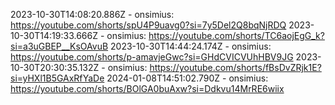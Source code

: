2023-10-30T14:08:20.886Z - onsimius: https://youtube.com/shorts/spU4P9uavg0?si=7y5Del2Q8bqNjRDQ
2023-10-30T14:19:33.666Z - onsimius: https://youtube.com/shorts/TC6aojEgG_k?si=a3uGBEP__KsOAvuB
2023-10-30T14:44:24.174Z - onsimius: https://youtube.com/shorts/p-amavjeGwc?si=GHdCVICVUhHBV9JG
2023-10-30T20:30:35.132Z - onsimius: https://youtube.com/shorts/fBsDvZRjk1E?si=yHXl1B5GAxRfYaDe
2024-01-08T14:51:02.790Z - onsimius: https://youtube.com/shorts/BOlGA0buAxw?si=Ddkvu14MrRE6wiix
